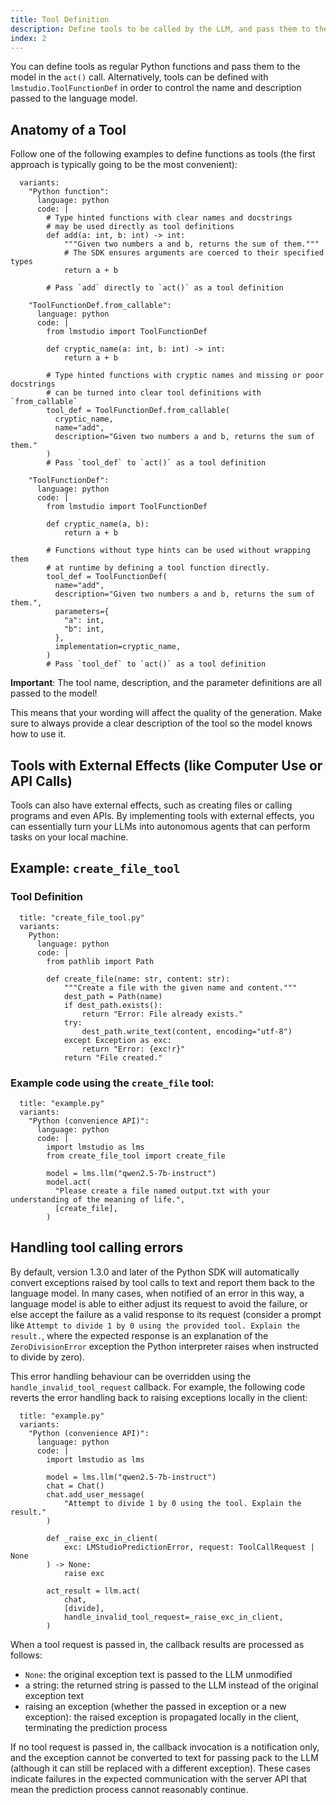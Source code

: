 ```yaml
---
title: Tool Definition
description: Define tools to be called by the LLM, and pass them to the model in the `act()` call.
index: 2
---
```


You can define tools as regular Python functions and pass them to the model in the `act()` call.
Alternatively, tools can be defined with `lmstudio.ToolFunctionDef` in order to control the
name and description passed to the language model.

## Anatomy of a Tool

Follow one of the following examples to define functions as tools (the first approach
is typically going to be the most convenient):

```lms_code_snippet
  variants:
    "Python function":
      language: python
      code: |
        # Type hinted functions with clear names and docstrings
        # may be used directly as tool definitions
        def add(a: int, b: int) -> int:
            """Given two numbers a and b, returns the sum of them."""
            # The SDK ensures arguments are coerced to their specified types
            return a + b

        # Pass `add` directly to `act()` as a tool definition

    "ToolFunctionDef.from_callable":
      language: python
      code: |
        from lmstudio import ToolFunctionDef

        def cryptic_name(a: int, b: int) -> int:
            return a + b

        # Type hinted functions with cryptic names and missing or poor docstrings
        # can be turned into clear tool definitions with `from_callable`
        tool_def = ToolFunctionDef.from_callable(
          cryptic_name,
          name="add",
          description="Given two numbers a and b, returns the sum of them."
        )
        # Pass `tool_def` to `act()` as a tool definition

    "ToolFunctionDef":
      language: python
      code: |
        from lmstudio import ToolFunctionDef

        def cryptic_name(a, b):
            return a + b

        # Functions without type hints can be used without wrapping them
        # at runtime by defining a tool function directly.
        tool_def = ToolFunctionDef(
          name="add",
          description="Given two numbers a and b, returns the sum of them.",
          parameters={
            "a": int,
            "b": int,
          },
          implementation=cryptic_name,
        )
        # Pass `tool_def` to `act()` as a tool definition

```

**Important**: The tool name, description, and the parameter definitions are all passed to the model!

This means that your wording will affect the quality of the generation. Make sure to always provide a clear description of the tool so the model knows how to use it.

## Tools with External Effects (like Computer Use or API Calls)

Tools can also have external effects, such as creating files or calling programs and even APIs. By implementing tools with external effects, you
can essentially turn your LLMs into autonomous agents that can perform tasks on your local machine.

## Example: `create_file_tool`

### Tool Definition

```lms_code_snippet
  title: "create_file_tool.py"
  variants:
    Python:
      language: python
      code: |
        from pathlib import Path

        def create_file(name: str, content: str):
            """Create a file with the given name and content."""
            dest_path = Path(name)
            if dest_path.exists():
                return "Error: File already exists."
            try:
                dest_path.write_text(content, encoding="utf-8")
            except Exception as exc:
                return "Error: {exc!r}"
            return "File created."

```

### Example code using the `create_file` tool:

```lms_code_snippet
  title: "example.py"
  variants:
    "Python (convenience API)":
      language: python
      code: |
        import lmstudio as lms
        from create_file_tool import create_file

        model = lms.llm("qwen2.5-7b-instruct")
        model.act(
          "Please create a file named output.txt with your understanding of the meaning of life.",
          [create_file],
        )
```

## Handling tool calling errors

By default, version 1.3.0 and later of the Python SDK will automatically convert exceptions raised by tool calls to text and report them back to the language model.
In many cases, when notified of an error in this way, a language model is able
to either adjust its request to avoid the failure, or else accept the failure as
a valid response to its request (consider a prompt like `Attempt to divide 1 by 0
using the provided tool. Explain the result.`, where the expected
response is an explanation of the `ZeroDivisionError` exception the Python
interpreter raises when instructed to divide by zero).

This error handling behaviour can be overridden using the `handle_invalid_tool_request`
callback. For example, the following code reverts the error handling back to raising
exceptions locally in the client:

```lms_code_snippet
  title: "example.py"
  variants:
    "Python (convenience API)":
      language: python
      code: |
        import lmstudio as lms

        model = lms.llm("qwen2.5-7b-instruct")
        chat = Chat()
        chat.add_user_message(
            "Attempt to divide 1 by 0 using the tool. Explain the result."
        )

        def _raise_exc_in_client(
            exc: LMStudioPredictionError, request: ToolCallRequest | None
        ) -> None:
            raise exc

        act_result = llm.act(
            chat,
            [divide],
            handle_invalid_tool_request=_raise_exc_in_client,
        )
```

When a tool request is passed in, the callback results are processed as follows:

* `None`: the original exception text is passed to the LLM unmodified
* a string: the returned string is passed to the LLM instead of the original
  exception text
* raising an exception (whether the passed in exception or a new exception):
  the raised exception is propagated locally in the client, terminating the
  prediction process

If no tool request is passed in, the callback invocation is a notification only,
and the exception cannot be converted to text for passing pack to the LLM
(although it can still be replaced with a different exception). These cases
indicate failures in the expected communication with the server API that mean
the prediction process cannot reasonably continue.

